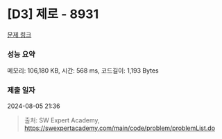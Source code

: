 # [D3] 제로 - 8931 

[문제 링크](https://swexpertacademy.com/main/code/problem/problemDetail.do?contestProbId=AW5jBWLq7jwDFATQ) 

### 성능 요약

메모리: 106,180 KB, 시간: 568 ms, 코드길이: 1,193 Bytes

### 제출 일자

2024-08-05 21:36



> 출처: SW Expert Academy, https://swexpertacademy.com/main/code/problem/problemList.do